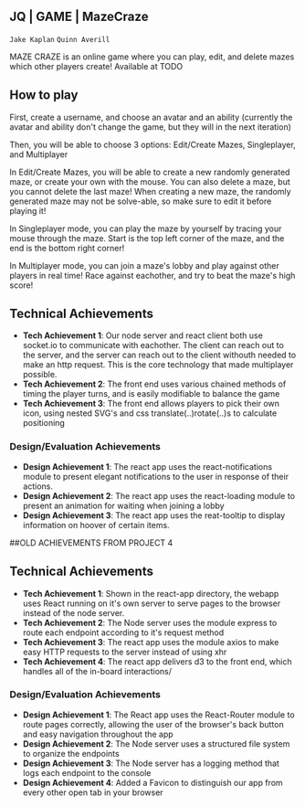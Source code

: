 ## JQ | GAME | MazeCraze
`Jake Kaplan`
`Quinn Averill`

MAZE CRAZE is an online game where you can play, edit, and delete mazes which other players create!
Available at TODO

## How to play
First, create a username, and choose an avatar and an ability (currently the avatar and ability don't change the
game, but they will in the next iteration)

Then, you will be able to choose 3 options: Edit/Create Mazes, Singleplayer, and Multiplayer

In Edit/Create Mazes, you will be able to create a new randomly generated maze, or create your own with the mouse.
You can also delete a maze, but you cannot delete the last maze! When creating a new maze, the randomly generated 
maze may not be solve-able, so make sure to edit it before playing it!

In Singleplayer mode, you can play the maze by yourself by tracing your mouse through the maze. Start is the top left
corner of the maze, and the end is the bottom right corner!

In Multiplayer mode, you can join a maze's lobby and play against other players in real time!
Race against eachother, and try to beat the maze's high score!


## Technical Achievements
- **Tech Achievement 1**: Our node server and react client both use socket.io to communicate with eachother.
The client can reach out to the server, and the server can reach out to the client withouth needed to make an http request.
This is the core technology that made multiplayer possible.
- **Tech Achievement 2**: The front end uses various chained methods of timing the player turns, and is easily modifiable to balance the game
- **Tech Achievement 3**: The front end allows players to pick their own icon, using nested SVG's and css translate(..)rotate(..)s to calculate positioning

### Design/Evaluation Achievements
- **Design Achievement 1**: The react app uses the react-notifications module to present
elegant notifications to the user in response of their actions.
- **Design Achievement 2**: The react app uses the react-loading module to present an animation for waiting when joining
a lobby
- **Design Achievement 3**: The react app uses the reat-tooltip to display information on hoover of certain items.


##OLD ACHIEVEMENTS FROM PROJECT 4
## Technical Achievements
- **Tech Achievement 1**: Shown in the react-app directory, the webapp uses React running on it's own server to 
                          serve pages to the browser instead of the node server.
- **Tech Achievement 2**: The Node server uses the module express to route each endpoint according to it's request method 
- **Tech Achievement 3**: The react app uses the module axios to make easy HTTP requests to the server instead of using xhr
- **Tech Achievement 4**: The react app delivers d3 to the front end, which handles all of the in-board interactions/

### Design/Evaluation Achievements
- **Design Achievement 1**: The React app uses the React-Router module to route pages correctly, allowing the user of
                            the browser's back button and easy navigation throughout the app
- **Design Achievement 2**: The Node server uses a structured file system to organize the endpoints
- **Design Achievement 3**: The Node server has a logging method that logs each endpoint to the console
- **Design Achievement 4**: Added a Favicon to distinguish our app from every other open tab in your browser

